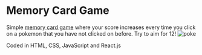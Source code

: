 # Memory Card Game #
Simple [memory card game](https://ghostlymemorygame.netlify.app/) where your score increases every time you click on a pokemon that you have not clicked on before. Try to aim for 12!
![poke](https://github.com/Anthony-McDonald/memory-card/assets/89093671/39f5dc25-44ea-4733-a250-ceba44e70ced)

Coded in HTML, CSS, JavaScript and React.js

